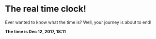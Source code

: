 # The real time clock!

Ever wanted to know what the time is? Well, your journey is about to end!

**The time is Dec 12, 2017, 18:11**